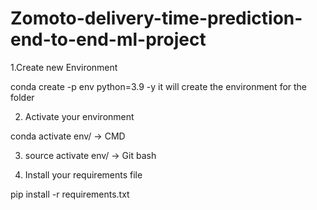 # Zomoto-delivery-time-prediction-end-to-end-ml-project

1.Create new Environment

conda create -p env python=3.9 -y 
it will create the environment for the folder

2. Activate your environment
   
conda activate env/ -> CMD

3. source activate env/ -> Git bash

4. Install your requirements file

pip install -r requirements.txt
